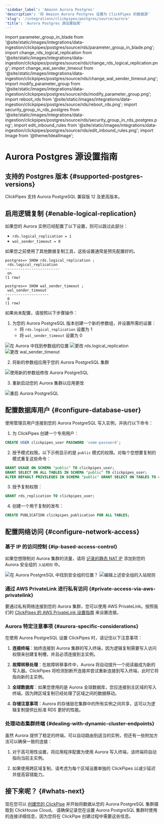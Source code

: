 ```yaml
---
'sidebar_label': 'Amazon Aurora Postgres'
'description': '将 Amazon Aurora Postgres 设置为 ClickPipes 的数据源'
'slug': '/integrations/clickpipes/postgres/source/aurora'
'title': 'Aurora Postgres 源设置指南'
---
```


import parameter_group_in_blade from '@site/static/images/integrations/data-ingestion/clickpipes/postgres/source/rds/parameter_group_in_blade.png';
import change_rds_logical_replication from '@site/static/images/integrations/data-ingestion/clickpipes/postgres/source/rds/change_rds_logical_replication.png';
import change_wal_sender_timeout from '@site/static/images/integrations/data-ingestion/clickpipes/postgres/source/rds/change_wal_sender_timeout.png';
import modify_parameter_group from '@site/static/images/integrations/data-ingestion/clickpipes/postgres/source/rds/modify_parameter_group.png';
import reboot_rds from '@site/static/images/integrations/data-ingestion/clickpipes/postgres/source/rds/reboot_rds.png';
import security_group_in_rds_postgres from '@site/static/images/integrations/data-ingestion/clickpipes/postgres/source/rds/security_group_in_rds_postgres.png';
import edit_inbound_rules from '@site/static/images/integrations/data-ingestion/clickpipes/postgres/source/rds/edit_inbound_rules.png';
import Image from '@theme/IdealImage';


# Aurora Postgres 源设置指南

## 支持的 Postgres 版本 {#supported-postgres-versions}

ClickPipes 支持 Aurora PostgreSQL 兼容版 12 及更高版本。

## 启用逻辑复制 {#enable-logical-replication}

如果您的 Aurora 实例已经配置了以下设置，则可以跳过此部分：
- `rds.logical_replication = 1`
- `wal_sender_timeout = 0`

如果您之前使用了其他数据复制工具，这些设置通常是预先配置好的。

```text
postgres=> SHOW rds.logical_replication ;
 rds.logical_replication
-------------------------
 on
(1 row)

postgres=> SHOW wal_sender_timeout ;
 wal_sender_timeout
--------------------
 0
(1 row)
```

如果尚未配置，请按照以下步骤操作：

1. 为您的 Aurora PostgreSQL 版本创建一个新的参数组，并设置所需的设置：
    - 将 `rds.logical_replication` 设置为 1
    - 将 `wal_sender_timeout` 设置为 0

<Image img={parameter_group_in_blade} alt="在 Aurora 中找到参数组的位置" size="lg" border/>

<Image img={change_rds_logical_replication} alt="更改 rds.logical_replication" size="lg" border/>

<Image img={change_wal_sender_timeout} alt="更改 wal_sender_timeout" size="lg" border/>

2. 将新的参数组应用于您的 Aurora PostgreSQL 集群

<Image img={modify_parameter_group} alt="使用新的参数组修改 Aurora PostgreSQL" size="lg" border/>

3. 重新启动您的 Aurora 集群以应用更改

<Image img={reboot_rds} alt="重启 Aurora PostgreSQL" size="lg" border/>

## 配置数据库用户 {#configure-database-user}

使用管理员用户连接到您的 Aurora PostgreSQL 写入实例，并执行以下命令：

1. 为 ClickPipes 创建一个专用用户：

```sql
CREATE USER clickpipes_user PASSWORD 'some-password';
```

2. 授予模式权限。以下示例显示的是 `public` 模式的权限。对每个您想要复制的模式重复这些命令：

```sql
GRANT USAGE ON SCHEMA "public" TO clickpipes_user;
GRANT SELECT ON ALL TABLES IN SCHEMA "public" TO clickpipes_user;
ALTER DEFAULT PRIVILEGES IN SCHEMA "public" GRANT SELECT ON TABLES TO clickpipes_user;
```

3. 授予复制权限：

```sql
GRANT rds_replication TO clickpipes_user;
```

4. 创建一个用于复制的发布：

```sql
CREATE PUBLICATION clickpipes_publication FOR ALL TABLES;
```


## 配置网络访问 {#configure-network-access}

### 基于 IP 的访问控制 {#ip-based-access-control}

如果您想限制对 Aurora 集群的流量，请将 [记录的静态 NAT IP](../../index.md#list-of-static-ips) 添加到您的 Aurora 安全组的 `入站规则` 中。

<Image img={security_group_in_rds_postgres} alt="在 Aurora PostgreSQL 中找到安全组的位置？" size="lg" border/>

<Image img={edit_inbound_rules} alt="编辑上述安全组的入站规则" size="lg" border/>

### 通过 AWS PrivateLink 进行私有访问 {#private-access-via-aws-privatelink}

要通过私有网络连接到您的 Aurora 集群，您可以使用 AWS PrivateLink。按照我们的 [ClickPipes 的 AWS PrivateLink 设置指南](/knowledgebase/aws-privatelink-setup-for-clickpipes) 来设置连接。

### Aurora 特定注意事项 {#aurora-specific-considerations}

在使用 Aurora PostgreSQL 设置 ClickPipes 时，请记住以下注意事项：

1. **连接终端**：始终连接到 Aurora 集群的写入终端，因为逻辑复制需要写入访问权限来创建复制槽，并且必须连接到主实例。

2. **故障转移处理**：在故障转移事件中，Aurora 将自动提升一个阅读器成为新的写入器。ClickPipes 将检测到断开连接并尝试重新连接到写入终端，此时它将指向新的主实例。

3. **全球数据库**：如果您使用的是 Aurora 全球数据库，您应连接到主区域的写入终端，因为跨区域复制已经处理了区域之间的数据移动。

4. **存储注意事项**：Aurora 的存储层在集群中的所有实例之间共享，这可以为逻辑复制提供比标准 RDS 更好的性能。

### 处理动态集群终端 {#dealing-with-dynamic-cluster-endpoints}

虽然 Aurora 提供了稳定的终端，可以自动路由到适当的实例，但还有一些附加方法可以确保一致的连接：

1. 对于高可用性设置，将应用程序配置为使用 Aurora 写入终端，该终端将自动指向当前主实例。

2. 如果使用跨区域复制，请考虑为每个区域设置单独的 ClickPipes 以减少延迟并提高容错能力。

## 接下来呢？ {#whats-next}

现在您可以 [创建您的 ClickPipe](../index.md) 并开始将数据从您的 Aurora PostgreSQL 集群摄取到 ClickHouse Cloud。
请确保记录您在设置 Aurora PostgreSQL 集群时使用的连接详细信息，因为您将在 ClickPipe 创建过程中需要这些信息。
